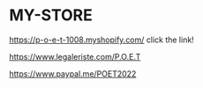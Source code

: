 # MY-STORE
https://p-o-e-t-1008.myshopify.com/  click the link! 


https://www.legaleriste.com/P.O.E.T

https://www.paypal.me/POET2022
